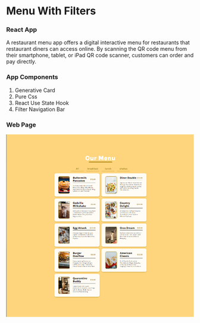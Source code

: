 # Menu With Filters

### React App

A restaurant menu app offers a digital interactive menu for restaurants that restaurant diners can access online. By scanning the QR code menu from their smartphone, tablet, or iPad QR code scanner, customers can order and pay directly.

### App Components

1. Generative Card
2. Pure Css
3. React Use State Hook
4. Filter Navigation Bar

### Web Page

<div align="center">
<img src="./webpage.png">
</div>